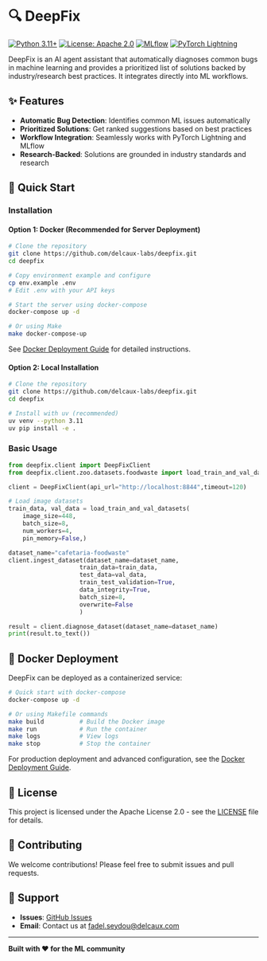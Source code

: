# 🔍 DeepFix

[![Python 3.11+](https://img.shields.io/badge/python-3.11+-blue.svg)](https://www.python.org/downloads/)
[![License: Apache 2.0](https://img.shields.io/badge/License-Apache%202.0-green.svg)](LICENSE)
[![MLflow](https://img.shields.io/badge/MLflow-3.0+-orange.svg)](https://mlflow.org/)
[![PyTorch Lightning](https://img.shields.io/badge/PyTorch%20Lightning-2.0+-yellow.svg)](https://pytorch-lightning.readthedocs.io/)

DeepFix is an AI agent assistant that automatically diagnoses common bugs in machine learning and provides a prioritized list of solutions backed by industry/research best practices. It integrates directly into ML workflows.

## ✨ Features

- **Automatic Bug Detection**: Identifies common ML issues automatically
- **Prioritized Solutions**: Get ranked suggestions based on best practices
- **Workflow Integration**: Seamlessly works with PyTorch Lightning and MLflow
- **Research-Backed**: Solutions are grounded in industry standards and research

## 🚀 Quick Start

### Installation

#### Option 1: Docker (Recommended for Server Deployment)

```bash
# Clone the repository
git clone https://github.com/delcaux-labs/deepfix.git
cd deepfix

# Copy environment example and configure
cp env.example .env
# Edit .env with your API keys

# Start the server using docker-compose
docker-compose up -d

# Or using Make
make docker-compose-up
```

See [Docker Deployment Guide](docs/DOCKER.md) for detailed instructions.

#### Option 2: Local Installation

```bash
# Clone the repository
git clone https://github.com/delcaux-labs/deepfix.git
cd deepfix

# Install with uv (recommended)
uv venv --python 3.11
uv pip install -e .
```

### Basic Usage

```python
from deepfix.client import DeepFixClient
from deepfix.client.zoo.datasets.foodwaste import load_train_and_val_datasets

client = DeepFixClient(api_url="http://localhost:8844",timeout=120)

# Load image datasets
train_data, val_data = load_train_and_val_datasets(
    image_size=448,
    batch_size=8,
    num_workers=4,
    pin_memory=False,)

dataset_name="cafetaria-foodwaste"
client.ingest_dataset(dataset_name=dataset_name,
                    train_data=train_data,
                    test_data=val_data,
                    train_test_validation=True,
                    data_integrity=True,
                    batch_size=8,
                    overwrite=False
                    )

result = client.diagnose_dataset(dataset_name=dataset_name)
print(result.to_text())
```

## 🐳 Docker Deployment

DeepFix can be deployed as a containerized service:

```bash
# Quick start with docker-compose
docker-compose up -d

# Or using Makefile commands
make build          # Build the Docker image
make run            # Run the container
make logs           # View logs
make stop           # Stop the container
```

For production deployment and advanced configuration, see the [Docker Deployment Guide](docs/DOCKER.md).

## 📝 License

This project is licensed under the Apache License 2.0 - see the [LICENSE](LICENSE) file for details.

## 🤝 Contributing

We welcome contributions! Please feel free to submit issues and pull requests.

## 📧 Support

- **Issues**: [GitHub Issues](https://github.com/delcaux-labs/deepfix/issues)
- **Email**: Contact us at fadel.seydou@delcaux.com

---

**Built with ❤️ for the ML community**